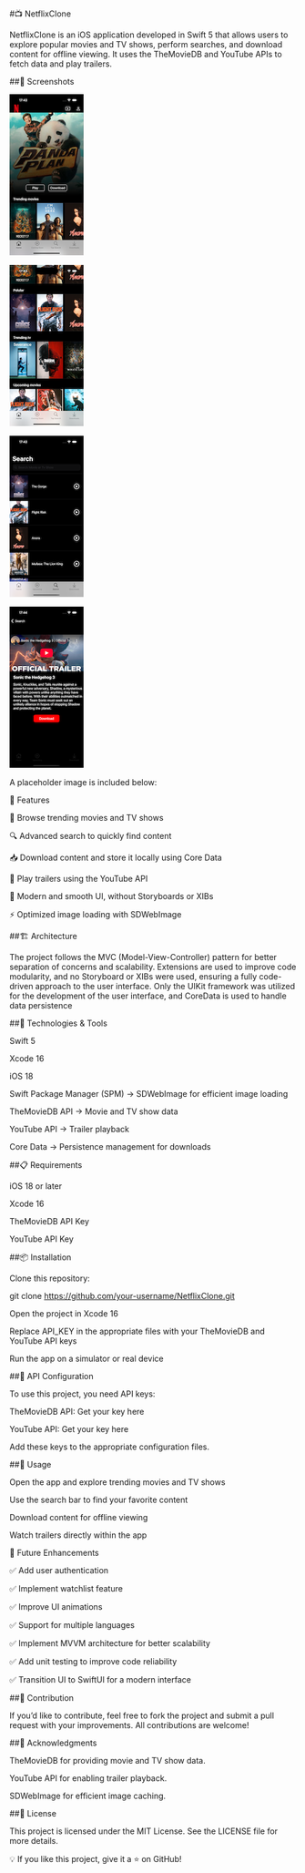 #📺 NetflixClone

NetflixClone is an iOS application developed in Swift 5 that allows users to explore popular movies and TV shows, perform searches, and download content for offline viewing. It uses the TheMovieDB and YouTube APIs to fetch data and play trailers.

##📸 Screenshots

![Imagen de NetflixClone](https://github.com/eduardojordan/NetflixClone/blob/master/1.png?raw=true)

![Imagen de NetflixClone](https://github.com/eduardojordan/NetflixClone/blob/master/2.png?raw=true)

![Imagen de NetflixClone](https://github.com/eduardojordan/NetflixClone/blob/master/3.png?raw=true)

![Imagen de NetflixClone](https://github.com/eduardojordan/NetflixClone/blob/master/4.png?raw=true)


A placeholder image is included below:

🚀 Features

📌 Browse trending movies and TV shows

🔍 Advanced search to quickly find content

📥 Download content and store it locally using Core Data

🎥 Play trailers using the YouTube API

🌟 Modern and smooth UI, without Storyboards or XIBs

⚡ Optimized image loading with SDWebImage

##🏗 Architecture

The project follows the MVC (Model-View-Controller) pattern for better separation of concerns and scalability. Extensions are used to improve code modularity, and no Storyboard or XIBs were used, ensuring a fully code-driven approach to the user interface. Only the UIKit framework was utilized for the development of the user interface, and CoreData is used to handle data persistence

##🔧 Technologies & Tools

Swift 5

Xcode 16

iOS 18

Swift Package Manager (SPM) → SDWebImage for efficient image loading

TheMovieDB API → Movie and TV show data

YouTube API → Trailer playback

Core Data → Persistence management for downloads

##📋 Requirements

iOS 18 or later

Xcode 16

TheMovieDB API Key

YouTube API Key

##📦 Installation

Clone this repository:

git clone https://github.com/your-username/NetflixClone.git

Open the project in Xcode 16


Replace API_KEY in the appropriate files with your TheMovieDB and YouTube API keys

Run the app on a simulator or real device

##🔑 API Configuration

To use this project, you need API keys:

TheMovieDB API: Get your key here

YouTube API: Get your key here

Add these keys to the appropriate configuration files.

##📜 Usage

Open the app and explore trending movies and TV shows

Use the search bar to find your favorite content

Download content for offline viewing

Watch trailers directly within the app

🔮 Future Enhancements

✅ Add user authentication

✅ Implement watchlist feature

✅ Improve UI animations

✅ Support for multiple languages

✅ Implement MVVM architecture for better scalability

✅ Add unit testing to improve code reliability

✅ Transition UI to SwiftUI for a modern interface

##🤝 Contribution

If you’d like to contribute, feel free to fork the project and submit a pull request with your improvements. All contributions are welcome!

##🙌 Acknowledgments

TheMovieDB for providing movie and TV show data.

YouTube API for enabling trailer playback.

SDWebImage for efficient image caching.

##📄 License

This project is licensed under the MIT License. See the LICENSE file for more details.

💡 If you like this project, give it a ⭐ on GitHub!
